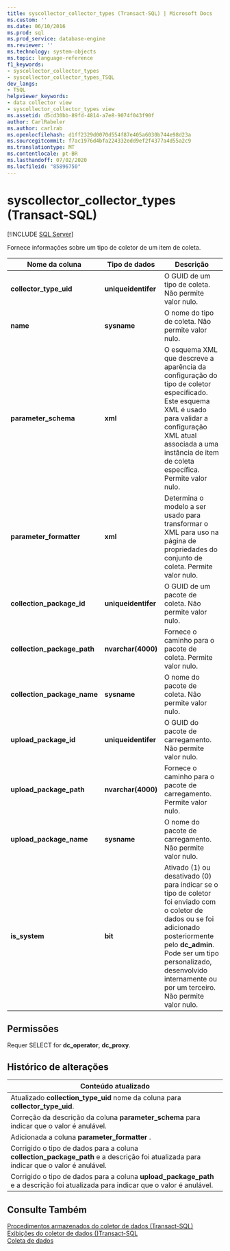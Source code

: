 ```yaml
---
title: syscollector_collector_types (Transact-SQL) | Microsoft Docs
ms.custom: ''
ms.date: 06/10/2016
ms.prod: sql
ms.prod_service: database-engine
ms.reviewer: ''
ms.technology: system-objects
ms.topic: language-reference
f1_keywords:
- syscollector_collector_types
- syscollector_collector_types_TSQL
dev_langs:
- TSQL
helpviewer_keywords:
- data collector view
- syscollector_collector_types view
ms.assetid: d5cd30bb-89fd-4814-a7e8-9074f043f90f
author: CarlRabeler
ms.author: carlrab
ms.openlocfilehash: d1ff2329d0070d554f87e405a6030b744e98d23a
ms.sourcegitcommit: f7ac1976d4bfa224332edd9ef2f4377a4d55a2c9
ms.translationtype: MT
ms.contentlocale: pt-BR
ms.lasthandoff: 07/02/2020
ms.locfileid: "85896750"
---
```

# <a name="syscollector_collector_types-transact-sql"></a>syscollector_collector_types (Transact-SQL)
[!INCLUDE [SQL Server](../../includes/applies-to-version/sqlserver.md)]

  Fornece informações sobre um tipo de coletor de um item de coleta.  
  
|Nome da coluna|Tipo de dados|Descrição|  
|-----------------|---------------|-----------------|  
|**collector_type_uid**|**uniqueidentifer**|O GUID de um tipo de coleta. Não permite valor nulo.|  
|**name**|**sysname**|O nome do tipo de coleta. Não permite valor nulo.|  
|**parameter_schema**|**xml**|O esquema XML que descreve a aparência da configuração do tipo de coletor especificado. Este esquema XML é usado para validar a configuração XML atual associada a uma instância de item de coleta específica. Permite valor nulo.|  
|**parameter_formatter**|**xml**|Determina o modelo a ser usado para transformar o XML para uso na página de propriedades do conjunto de coleta. Permite valor nulo.|  
|**collection_package_id**|**uniqueidentifer**|O GUID de um pacote de coleta. Não permite valor nulo.|  
|**collection_package_path**|**nvarchar(4000)**|Fornece o caminho para o pacote de coleta. Permite valor nulo.|  
|**collection_package_name**|**sysname**|O nome do pacote de coleta. Não permite valor nulo.|  
|**upload_package_id**|**uniqueidentifer**|O GUID do pacote de carregamento. Não permite valor nulo.|  
|**upload_package_path**|**nvarchar(4000)**|Fornece o caminho para o pacote de carregamento. Permite valor nulo.|  
|**upload_package_name**|**sysname**|O nome do pacote de carregamento. Não permite valor nulo.|  
|**is_system**|**bit**|Ativado (1) ou desativado (0) para indicar se o tipo de coletor foi enviado com o coletor de dados ou se foi adicionado posteriormente pelo **dc_admin**. Pode ser um tipo personalizado, desenvolvido internamente ou por um terceiro. Não permite valor nulo.|  
  
## <a name="permissions"></a>Permissões  
 Requer SELECT for **dc_operator**, **dc_proxy**.  
  
## <a name="change-history"></a>Histórico de alterações  
  
|Conteúdo atualizado|  
|---------------------|  
|Atualizado **collection_type_uid** nome da coluna para **collector_type_uid**.|  
|Correção da descrição da coluna **parameter_schema** para indicar que o valor é anulável.|  
|Adicionada a coluna **parameter_formatter** .|  
|Corrigido o tipo de dados para a coluna **collection_package_path** e a descrição foi atualizada para indicar que o valor é anulável.|  
|Corrigido o tipo de dados para a coluna **upload_package_path** e a descrição foi atualizada para indicar que o valor é anulável.|  
  
## <a name="see-also"></a>Consulte Também  
 [Procedimentos armazenados do coletor de dados &#40;Transact-SQL&#41;](../../relational-databases/system-stored-procedures/data-collector-stored-procedures-transact-sql.md)   
 [Exibições do coletor de dados &#40;&#41;Transact-SQL](../../relational-databases/system-catalog-views/data-collector-views-transact-sql.md)   
 [Coleta de dados](../../relational-databases/data-collection/data-collection.md)  
  
  

